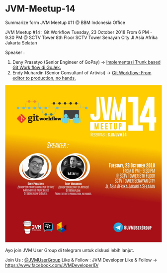# JVM-Meetup-14
Summarize form JVM Meetup #11 @ BBM Indonesia Office

JVM Meetup #14 : Git Workflow
Tuesday, 23 October 2018
From 6 PM - 9.30 PM
@ SCTV Tower 8th Floor
SCTV Tower Senayan City
Jl Asia Afrika Jakarta Selatan

Speaker :

1. Deny Prasetyo (Senior Engineer of GoPay) -> [Implementasi Trunk based Git Work flow di GoJek.](https://drive.google.com/open?id=1QaRLmKYV0YEVBUDSTLtcEWeCxPDNfT35)
2. Endy Muhardin (Senior Consultanf of Artivisi) -> [Git Workflow: From editor to production, no hands.](https://drive.google.com/open?id=1fyt9GC7GA6VvthcHhO1BgaAC8Vd1FuhM)

![Poster JVM Meetup 14](img/jvm14_poster.jpg "Poster JVM Meetup 14")

Ayo join JVM User Group di telegram untuk diskusi lebih lanjut.

Join Us : [@JVMUserGroup](http://t.me/JVMUserGroup)
Like & Follow : JVM Developer
Like & Follow -> https://www.facebook.com/JVMDeveloperID/
